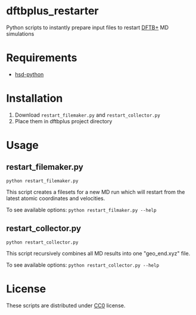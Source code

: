 # dftbplus_restarter
Python scripts to instantly prepare input files to restart [DFTB+](https://dftbplus.org/) MD simulations

# Requirements
- [hsd-python](https://github.com/dftbplus/hsd-python)

# Installation
1. Download `restart_filemaker.py` and `restart_collector.py`
2. Place them in dftbplus project directory

# Usage
## restart_filemaker.py
```
python restart_filemaker.py
```
This script creates a filesets for a new MD run which will restart from the latest atomic coordinates and velocities.

To see available options: `python restart_filmaker.py --help`

## restart_collector.py
```
python restart_collector.py
``` 
This script recursively combines all MD results into one "geo_end.xyz" file.

To see available options: `python restart_collector.py --help`

# License
These scripts are distributed under [CC0](https://creativecommons.org/share-your-work/public-domain/cc0/) license.
